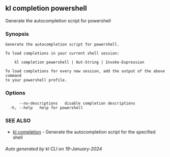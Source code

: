 ## kl completion powershell

Generate the autocompletion script for powershell

### Synopsis

```
Generate the autocompletion script for powershell.

To load completions in your current shell session:

	kl completion powershell | Out-String | Invoke-Expression

To load completions for every new session, add the output of the above command
to your powershell profile.

```

### Options

```
      --no-descriptions   disable completion descriptions
  -h, --help   help for powershell
```

### SEE ALSO

* [kl completion](kl_completion.md)  - Generate the autocompletion script for the specified shell

###### Auto generated by kl CLI on 19-January-2024
